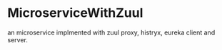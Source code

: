 # MicroserviceWithZuul
an microservice implmented with zuul proxy, histryx, eureka client and server.
